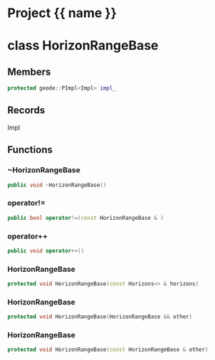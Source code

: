 <script setup>
import {useRoute} from 'vitepress'
const {path} = useRoute()
const tokens = path.split('/')
const words = tokens[2].split('-');
for (let i = 0; i < words.length; i++) {
    words[i] = words[i].charAt(0).toUpperCase() + words[i].slice(1);
    words[i] = words[i].replace('geode', 'Geode')
}
const name = words.join('-');
</script>
# Project {{ name }}

# class HorizonRangeBase


## Members

```cpp
protected geode::PImpl<Impl> impl_

```



## Records

Impl



## Functions

### ~HorizonRangeBase

```cpp
public void ~HorizonRangeBase()
```


### operator!=

```cpp
public bool operator!=(const HorizonRangeBase & )
```


### operator++

```cpp
public void operator++()
```


### HorizonRangeBase

```cpp
protected void HorizonRangeBase(const Horizons<> & horizons)
```


### HorizonRangeBase

```cpp
protected void HorizonRangeBase(HorizonRangeBase && other)
```


### HorizonRangeBase

```cpp
protected void HorizonRangeBase(const HorizonRangeBase & other)
```




